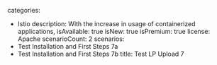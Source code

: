 categories:
  - Istio
description:
  With the increase in usage of containerized applications,
isAvailable: true
isNew: true
isPremium: true
license: Apache
scenarioCount: 2
scenarios:
  - Test Installation and First Steps 7a
  - Test Installation and First Steps 7b
title: Test LP Upload 7
